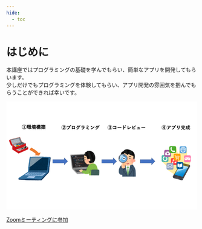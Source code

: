 ```yaml
---
hide:
  - toc
---
```

# <i class="fa fa-arrow-circle-right" aria-hidden="true"></i> はじめに
本講座ではプログラミングの基礎を学んでもらい、簡単なアプリを開発してもらいます。 
<br>
少しだけでもプログラミングを体験してもらい、アプリ開発の雰囲気を掴んでもらうことができれば幸いです。

<img src="./images/はじめに/流れ図.png">


[Zoomミーティングに参加]()
